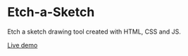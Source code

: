 # Etch-a-Sketch


Etch a sketch drawing tool created with HTML, CSS and JS.

[Live demo](https://nicrodri.github.io/Etch-a-Sketch/)
